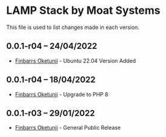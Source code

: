 LAMP Stack by Moat Systems
==========================

This file is used to list changes made in each version.

0.0.1-r04 – 24/04/2022
-----
- [Finbarrs Oketunji](https://finbarrs.eu) - Ubuntu 22.04 Version Added

0.0.1-r04 – 18/04/2022
-----
- [Finbarrs Oketunji](https://finbarrs.eu) - Upgrade to PHP 8

0.0.1-r03 – 29/01/2022
-----
- [Finbarrs Oketunji](https://finbarrs.eu) - General Public Release